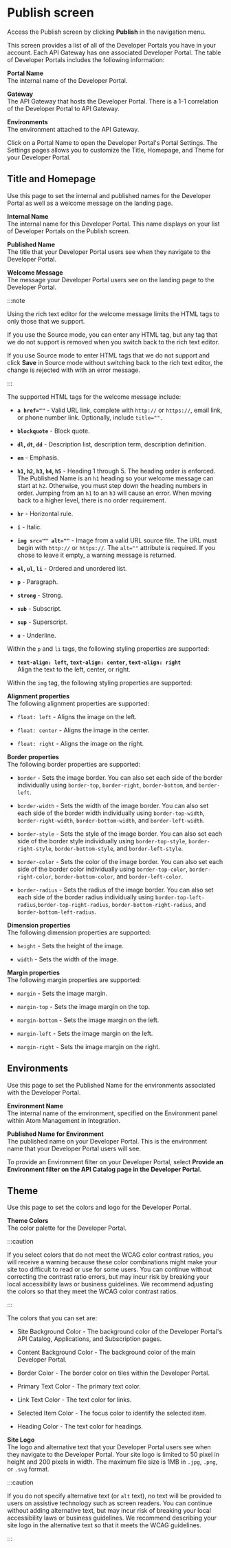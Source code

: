 # Publish screen 

<head>
  <meta name="guidename" content="API Management"/>
  <meta name="context" content="GUID-26762ca7-b103-4f2a-b416-c6ddcba8d2f8"/>
</head>


Access the Publish screen by clicking **Publish** in the navigation menu.

This screen provides a list of all of the Developer Portals you have in your account. Each API Gateway has one associated Developer Portal. The table of Developer Portals includes the following information:


**Portal Name** <br />
The internal name of the Developer Portal.

**Gateway**  
The API Gateway that hosts the Developer Portal. There is a 1-1 correlation of the Developer Portal to API Gateway.

**Environments**  
The environment attached to the API Gateway.

Click on a Portal Name to open the Developer Portal's Portal Settings. The Settings pages allows you to customize the Title, Homepage, and Theme for your Developer Portal.

## Title and Homepage 

Use this page to set the internal and published names for the Developer Portal as well as a welcome message on the landing page.


**Internal Name**  
The internal name for this Developer Portal. This name displays on your list of Developer Portals on the Publish screen.

**Published Name**  
The title that your Developer Portal users see when they navigate to the Developer Portal.

**Welcome Message**  
The message your Developer Portal users see on the landing page to the Developer Portal.

:::note

Using the rich text editor for the welcome message limits the HTML tags to only those that we support.

If you use the Source mode, you can enter any HTML tag, but any tag that we do not support is removed when you switch back to the rich text editor.

If you use Source mode to enter HTML tags that we do not support and click **Save** in Source mode without switching back to the rich text editor, the change is rejected with with an error message.

:::

The supported HTML tags for the welcome message include:

- **`a href=""`** - Valid URL link, complete with `http://` or `https://`, email link, or phone number link. Optionally, include `title="".`

 - **`blockquote`** - Block quote.

- **`dl`, `dt`, `dd`** - Description list, description term, description definition.

- **`em`** - Emphasis.

- **`h1`, `h2`, `h3`, `h4`, `h5`** - Heading 1 through 5. The heading order is enforced. The Published Name is an `h1` heading so your welcome message can start at `h2`. Otherwise, you must step down the heading numbers in order. Jumping from an `h1` to an `h3` will cause an error. When moving back to a higher level, there is no order requirement.
 
- **`hr`** - Horizontal rule.

- **`i`** - Italic.

- **`img src="" alt=""`** - Image from a valid URL source file. The URL must begin with `http://` or `https://`. The `alt=""` attribute is required. If you chose to leave it empty, a warning message is returned.

- **`ol`, `ul`, `li`** - Ordered and unordered list.

- **`p`** - Paragraph.

- **`strong`** - Strong.

- **`sub`** - Subscript.

- **`sup`** - Superscript.

- **`u`** - Underline.

 Within the `p` and `li` tags, the following styling properties are supported:

- **`text-align: left`, `text-align: center`, `text-align: right`**  
Align the text to the left, center, or right.

Within the `img` tag, the following styling properties are supported:

 **Alignment properties**  
The following alignment properties are supported:

 -   `float: left` - Aligns the image on the left.

-   `float: center` - Aligns the image in the center.

 -   `float: right` - Aligns the image on the right.


**Border properties** <br />
The following border properties are supported:

 -   `border` - Sets the image border. You can also set each side of the border individually using `border-top`, `border-right`, `border-bottom`, and `border-left`.

 -   `border-width` - Sets the width of the image border. You can also set each side of the border width individually using `border-top-width`, `border-right-width`, `border-bottom-width`, and `border-left-width`.

  -   `border-style` - Sets the style of the image border. You can also set each side of the border style individually using `border-top-style`, `border-right-style`, `border-bottom-style`, and `border-left-style`.

  -   `border-color` - Sets the color of the image border. You can also set each side of the border color individually using `border-top-color`, `border-right-color`, `border-bottom-color`, and `border-left-color`.

  -   `border-radius` - Sets the radius of the image border. You can also set each side of the border radius individually using `border-top-left-radius`,`border-top-right-radius`, `border-bottom-right-radius`, and `border-bottom-left-radius`.


 **Dimension properties** <br />
The following dimension properties are supported:

 -   `height` - Sets the height of the image.

 -   `width` - Sets the width of the image.


 **Margin properties** <br />
The following margin properties are supported:

 -   `margin` - Sets the image margin.

 -   `margin-top` - Sets the image margin on the top.

 -   `margin-bottom` - Sets the image margin on the left.

 -   `margin-left` - Sets the image margin on the left.

 -   `margin-right` - Sets the image margin on the right.


## Environments

Use this page to set the Published Name for the environments associated with the Developer Portal.

**Environment Name**  
The internal name of the environment, specified on the Environment panel within Atom Management in Integration.

**Published Name for Environment**    
The published name on your Developer Portal. This is the environment name that your Developer Portal users will see.

To provide an Environment filter on your Developer Portal, select **Provide an Environment filter on the API Catalog page in the Developer Portal**.

## Theme 

Use this page to set the colors and logo for the Developer Portal.

**Theme Colors**  
The color palette for the Developer Portal.

:::caution

If you select colors that do not meet the WCAG color contrast ratios, you will receive a warning because these color combinations might make your site too difficult to read or use for some users. You can continue without correcting the contrast ratio errors, but may incur risk by breaking your local accessibility laws or business guidelines. We recommend adjusting the colors so that they meet the WCAG color contrast ratios.

:::

 The colors that you can set are:

 -   Site Background Color - The background color of the Developer Portal's API Catalog, Applications, and Subscription pages.

 -   Content Background Color - The background color of the main Developer Portal.

 -   Border Color - The border color on tiles within the Developer Portal.

 -   Primary Text Color - The primary text color.

-   Link Text Color - The text color for links.

 -   Selected Item Color - The focus color to identify the selected item.

 -   Heading Color - The text color for headings.


**Site Logo**  
The logo and alternative text that your Developer Portal users see when they navigate to the Developer Portal. Your site logo is limited to 50 pixel in height and 200 pixels in width. The maximum file size is 1MB in ``.jpg``, ``.png``, or ``.svg`` format.

:::caution

If you do not specify alternative text \(or `alt` text\), no text will be provided to users on assistive technology such as screen readers. You can continue without adding alternative text, but may incur risk of breaking your local accessibility laws or business guidelines. We recommend describing your site logo in the alternative text so that it meets the WCAG guidelines.

:::